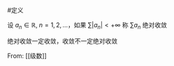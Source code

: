 #定义 

设 $a_{n}\in \mathbb{R},\;n=1,2,\dots$，如果 $\sum|a_{n}|<+\infty$ 称 $\sum a_{n}$ 绝对收敛

绝对收敛一定收敛，收敛不一定绝对收敛

From: [[级数]]